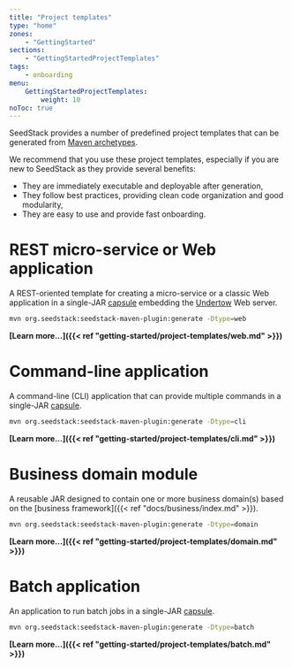 ```yaml
---
title: "Project templates"
type: "home"
zones:
    - "GettingStarted"
sections:
    - "GettingStartedProjectTemplates"
tags:
    - onboarding
menu:
    GettingStartedProjectTemplates:
        weight: 10
noToc: true        
---
```


SeedStack provides a number of predefined project templates that can be generated from [Maven archetypes](https://maven.apache.org/guides/introduction/introduction-to-archetypes.html).<!--more--> 

We recommend that you use these project templates, especially if you are new to SeedStack as they provide several benefits:

* They are immediately executable and deployable after generation,
* They follow best practices, providing clean code organization and good modularity,
* They are easy to use and provide fast onboarding.

# REST micro-service or Web application

A REST-oriented template for creating a micro-service or a classic Web application in a single-JAR [capsule](http://www.capsule.io) embedding the 
[Undertow](http://undertow.io) Web server.

```bash
mvn org.seedstack:seedstack-maven-plugin:generate -Dtype=web
```

**[Learn more...]({{< ref "getting-started/project-templates/web.md" >}})**  

# Command-line application

A command-line (CLI) application that can provide multiple commands in a single-JAR [capsule](http://www.capsule.io).

```bash
mvn org.seedstack:seedstack-maven-plugin:generate -Dtype=cli
```

**[Learn more...]({{< ref "getting-started/project-templates/cli.md" >}})**  

# Business domain module

A reusable JAR designed to contain one or more business domain(s) based on the [business framework]({{< ref "docs/business/index.md" >}}).

```bash
mvn org.seedstack:seedstack-maven-plugin:generate -Dtype=domain
```

**[Learn more...]({{< ref "getting-started/project-templates/domain.md" >}})**  

# Batch application

An application to run batch jobs in a single-JAR [capsule](http://www.capsule.io).

```bash
mvn org.seedstack:seedstack-maven-plugin:generate -Dtype=batch
```

**[Learn more...]({{< ref "getting-started/project-templates/batch.md" >}})**  
